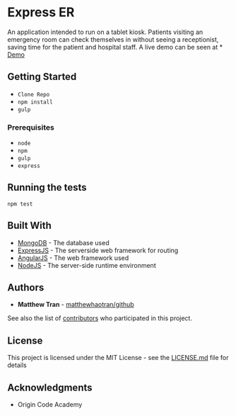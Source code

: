 # Express ER

An application intended to run on a tablet kiosk.  Patients visiting an emergency room can check themselves in without seeing a receptionist, saving time for the patient and hospital staff.
A live demo can be seen at * [Demo](https://expresser-demo.herokuapp.com/#!/splash)

## Getting Started

- `Clone Repo`
- `npm install`
- `gulp`

### Prerequisites

- `node`
- `npm`
- `gulp`
- `express`

## Running the tests

```
npm test
```

## Built With

* [MongoDB](https://www.mongodb.com/) - The database used
* [ExpressJS](https://expressjs.com/) - The serverside web framework for routing
* [AngularJS](https://angularjs.org/) - The web framework used
* [NodeJS](https://nodejs.org/en/) - The server-side runtime environment

## Authors

* **Matthew Tran** - [matthewhaotran/github](https://github.com/matthewhaotran)

See also the list of [contributors](https://github.com/your/project/contributors) who participated in this project.

## License

This project is licensed under the MIT License - see the [LICENSE.md](LICENSE.md) file for details

## Acknowledgments

* Origin Code Academy
